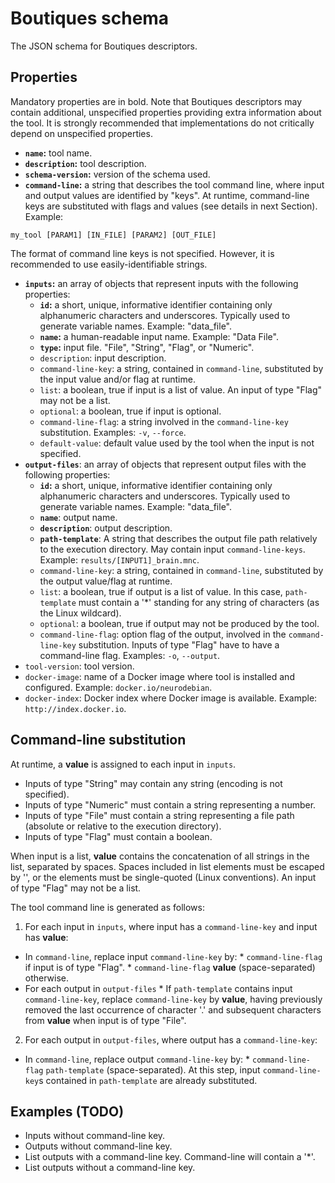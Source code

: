 # Boutiques schema

The JSON schema for Boutiques descriptors.

## Properties

Mandatory properties are in bold. Note that Boutiques descriptors may contain additional, unspecified properties providing extra information about the tool. It is strongly recommended that implementations do not critically depend on unspecified properties.

* **`name`:** tool name.
* **`description`:** tool description.
* **`schema-version`:** version of the schema used.
* **`command-line`:** a string that describes the tool command line, where input and output values are identified by "keys". At runtime, command-line keys are substituted with flags and values (see details in next Section). Example:
```
my_tool [PARAM1] [IN_FILE] [PARAM2] [OUT_FILE]
```
The format of command line keys is not specified. However, it is recommended to use easily-identifiable strings.
* **`inputs`:** an array of objects that represent inputs with the following properties:
  * **`id`:** a short, unique, informative identifier containing only alphanumeric characters and underscores. Typically used to generate variable names. Example: "data_file".
  * **`name`:** a human-readable input name. Example: "Data File".
  * **`type`:** input file. "File", "String", "Flag", or "Numeric". 
  * `description`: input description.
  * `command-line-key`: a string, contained in `command-line`, substituted by the input value and/or flag at runtime. 
  * `list`: a boolean, true if input is a list of value. An input of type "Flag" may not be a list.
  * `optional`: a boolean, true if input is optional.
  * `command-line-flag`: a string involved in the `command-line-key` substitution. Examples: ```-v```, ```--force```.
  * `default-value`: default value used by the tool when the input is not specified.
* **`output-files`**: an array of objects that represent output files with the following properties:
  * **`id`:** a short, unique, informative identifier containing only alphanumeric characters and underscores. Typically used to generate variable names. Example: "data_file".
  * **`name`**: output name.
  * **`description`**: output description.
  * **`path-template`**: A string that describes the output file path relatively to the execution directory. May contain input `command-line-keys`. Example: ```results/[INPUT1]_brain.mnc```.
  * `command-line-key`: a string, contained in `command-line`, substituted by the output value/flag at runtime. 
  * `list`: a boolean, true if output is a list of value. In this case, `path-template` must contain a '*' standing for any string of characters (as the Linux wildcard). 
  * `optional`: a boolean, true if output may not be produced by the tool.
  * `command-line-flag`: option flag of the output, involved in the `command-line-key` substitution. Inputs of type \"Flag\" have to have a command-line flag. Examples: ```-o```, ```--output```.
* `tool-version`: tool version.
* `docker-image`: name of a Docker image where tool is installed and configured. Example: ```docker.io/neurodebian```.
* `docker-index`: Docker index where Docker image is available. Example: ```http://index.docker.io```.

## Command-line substitution

At runtime, a __value__ is assigned to each input in ```inputs```.

* Inputs of type "String" may contain any string (encoding is not specified).
* Inputs of type "Numeric" must contain a string representing a number.
* Inputs of type "File" must contain a string representing a file path (absolute or relative to the execution directory). 
* Inputs of type "Flag" must contain a boolean.

When input is a list, __value__ contains the concatenation of all strings in the list, separated by spaces. Spaces included in list elements must be escaped by '\', or the elements must be single-quoted (Linux conventions).  An input of type "Flag" may not be a list. 

The tool command line is generated as follows:

1. For each input in ```inputs```, where input has a ```command-line-key``` and input has __value__:
  * In ```command-line```, replace input ```command-line-key``` by:
         * ```command-line-flag``` if input is of type "Flag".
         * ```command-line-flag``` __value__ (space-separated) otherwise.  
  * For each output in ```output-files```
         * If ```path-template``` contains input ```command-line-key```, replace ```command-line-key``` by __value__, having previously removed the last occurrence of character '.' and subsequent characters from __value__ when input is of type "File".
2. For each output in ```output-files```, where output has a ```command-line-key```:
  * In ```command-line```, replace output ```command-line-key``` by:
         * ```command-line-flag``` ```path-template``` (space-separated). At this step, input ```command-line-key```s contained in ```path-template``` are already substituted.

## Examples (TODO)

* Inputs without command-line key.
* Outputs without command-line key.
* List outputs with a command-line key. Command-line will contain a '*'.
* List outputs without a command-line key. 
